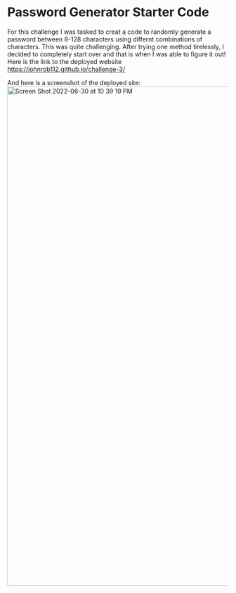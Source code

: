 # Password Generator Starter Code
For this challenge I was tasked to creat a code to randomly generate a password between 8-128 characters using differnt combinations of characters.  This was quite challenging.  After trying one method tirelessly, I decided to completely start over and that is when I was able to figure it out!  Here is the link to the deployed website https://johnrob112.github.io/challenge-3/

And here is a screenshot of the deployed site:<img width="1136" alt="Screen Shot 2022-06-30 at 10 39 19 PM" src="https://user-images.githubusercontent.com/107014086/176812746-ad4cc60c-b55d-450c-95bf-19756822215a.png">
